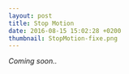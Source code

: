 ```yaml
---
layout: post
title: Stop Motion
date: 2016-08-15 15:02:28 +0200
thumbnail: StopMotion-fixe.png
---
```


_Coming soon.._

